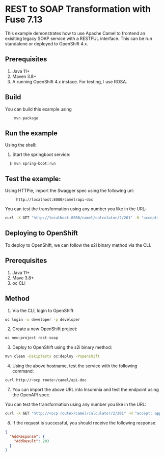 REST to SOAP Transformation with Fuse 7.13
==========================================

This example demonstrates how to use Apache Camel to frontend an exisiting legacy SOAP service with a RESTFUL interface.  This can be run standalone or deployed to OpenShift 4.x.

## Prerequisites

1. Java 11+
2. Maven 3.8+
3. A running OpenShift 4.x instace.  For testing, I use ROSA.

## Build

You can build this example using

```
    mvn package
```

## Run the example

Using the shell:

 1. Start the springboot service:

```
  $ mvn spring-boot:run
```

## Test the example:

Using HTTPie, import the Swagger spec using the following url:

```
     http://localhost:8080/camel/api-doc
```

You can test the transformation using any number you like in the URL:

```bash
curl -X GET "http://localhost:8080/camel/calculator/2/201" -H "accept: application/json" | jq
```

     
## Deploying to OpenShift

To deploy to OpenShift, we can follow the s2i binary method via the CLI.

## Prerequisites

1. Java 11+
2. Mave 3.8+ 
3. oc CLI

## Method

1. Via the CLI, login to OpenShift:

```bash
oc login -u developer -p developer
```

2. Create a new OpenShift project:

```bash
oc new-project rest-soap
```

3. Deploy to OpenShift using the s2i binary method:

```bash
mvn clean -DskipTests oc:deploy -Popenshift
```

4. Using the above hostname, test the service with the following command:

```bash
curl http://<ocp route>/camel/api-doc
```

7.  You can import the above URL into Insomnia and test the endpoint using the OpenAPI spec.

You can test the transformation using any number you like in the URL:

```bash
curl -X GET "http://<ocp route>/camel/calculator/2/201" -H "accept: application/json" | jq
```

8.  If the request is successful, you should receive the following response:

```json
{
  "AddResponse": {
    "AddResult": 203
  }
}
```